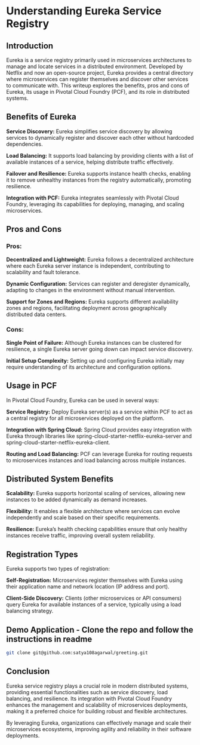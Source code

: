 

# Understanding Eureka Service Registry
## Introduction
Eureka is a service registry primarily used in microservices architectures to manage and locate services in a distributed environment. Developed by Netflix and now an open-source project, Eureka provides a central directory where microservices can register themselves and discover other services to communicate with. This writeup explores the benefits, pros and cons of Eureka, its usage in Pivotal Cloud Foundry (PCF), and its role in distributed systems.

## Benefits of Eureka
**Service Discovery:** Eureka simplifies service discovery by allowing services to dynamically register and discover each other without hardcoded dependencies.

**Load Balancing:** It supports load balancing by providing clients with a list of available instances of a service, helping distribute traffic effectively.

**Failover and Resilience:** Eureka supports instance health checks, enabling it to remove unhealthy instances from the registry automatically, promoting resilience.

**Integration with PCF:** Eureka integrates seamlessly with Pivotal Cloud Foundry, leveraging its capabilities for deploying, managing, and scaling microservices.

## Pros and Cons
### Pros:

**Decentralized and Lightweight:** Eureka follows a decentralized architecture where each Eureka server instance is independent, contributing to scalability and fault tolerance.

**Dynamic Configuration:** Services can register and deregister dynamically, adapting to changes in the environment without manual intervention.

**Support for Zones and Regions:** Eureka supports different availability zones and regions, facilitating deployment across geographically distributed data centers.

### Cons:

**Single Point of Failure:** Although Eureka instances can be clustered for resilience, a single Eureka server going down can impact service discovery.

**Initial Setup Complexity:** Setting up and configuring Eureka initially may require understanding of its architecture and configuration options.

## Usage in PCF
In Pivotal Cloud Foundry, Eureka can be used in several ways:

**Service Registry:** Deploy Eureka server(s) as a service within PCF to act as a central registry for all microservices deployed on the platform.

**Integration with Spring Cloud:** Spring Cloud provides easy integration with Eureka through libraries like spring-cloud-starter-netflix-eureka-server and spring-cloud-starter-netflix-eureka-client.

**Routing and Load Balancing:** PCF can leverage Eureka for routing requests to microservices instances and load balancing across multiple instances.

## Distributed System Benefits
**Scalability:** Eureka supports horizontal scaling of services, allowing new instances to be added dynamically as demand increases.

**Flexibility:** It enables a flexible architecture where services can evolve independently and scale based on their specific requirements.

**Resilience:** Eureka’s health checking capabilities ensure that only healthy instances receive traffic, improving overall system reliability.

## Registration Types
Eureka supports two types of registration:

**Self-Registration:** Microservices register themselves with Eureka using their application name and network location (IP address and port).

**Client-Side Discovery:** Clients (other microservices or API consumers) query Eureka for available instances of a service, typically using a load balancing strategy.

## Demo Application - Clone the repo and follow the instructions in readme
```sh
git clone git@github.com:satya108agarwal/greeting.git
```

## Conclusion
Eureka service registry plays a crucial role in modern distributed systems, providing essential functionalities such as service discovery, load balancing, and resilience. Its integration with Pivotal Cloud Foundry enhances the management and scalability of microservices deployments, making it a preferred choice for building robust and flexible architectures.

By leveraging Eureka, organizations can effectively manage and scale their microservices ecosystems, improving agility and reliability in their software deployments.
